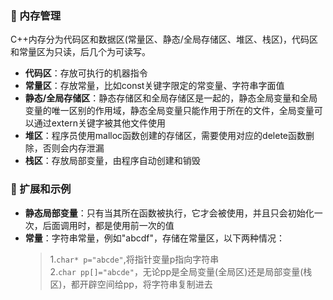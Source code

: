 ### 🐍 内存管理
C++内存分为代码区和数据区(常量区、静态/全局存储区、堆区、栈区)，代码区和常量区为只读，后几个为可读写。  
- **代码区**：存放可执行的机器指令  
- **常量区**：存放常量，比如const关键字限定的常变量、字符串字面值  
- **静态/全局存储区**：静态存储区和全局存储区是一起的，静态全局变量和全局变量的唯一区别的作用域，静态全局变量只能作用于所在的文件，全局变量可以通过extern关键字被其他文件使用  
- **堆区**：程序员使用malloc函数创建的存储区，需要使用对应的delete函数删除，否则会内存泄漏  
- **栈区**：存放局部变量，由程序自动创建和销毁
### 🐍 扩展和示例
- **静态局部变量**：只有当其所在函数被执行，它才会被使用，并且只会初始化一次，后面调用时，都是使用前一次的值   
- **常量**：字符串常量，例如"abcdf"，存储在常量区，以下两种情况：  
  >1.`char* p="abcde"`,将指针变量p指向字符串  
  >2.`char pp[]="abcde"`，无论pp是全局变量(全局区)还是局部变量(栈区)，都开辟空间给pp，将字符串复制进去  
